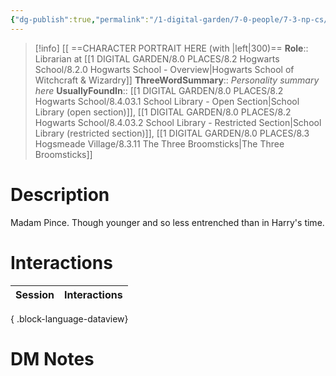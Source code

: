 ```yaml
---
{"dg-publish":true,"permalink":"/1-digital-garden/7-0-people/7-3-np-cs/irma-pince/","tags":["#person","hogwarts","hogwarts-faculty","support-staff"]}
---
```


>[!info] 
>[[ ==CHARACTER PORTRAIT HERE (with |left|300)==
>**Role**:: Librarian at [[1 DIGITAL GARDEN/8.0 PLACES/8.2 Hogwarts School/8.2.0 Hogwarts School - Overview\|Hogwarts School of Witchcraft & Wizardry]]
>**ThreeWordSummary**:: *Personality summary here*
>**UsuallyFoundIn**:: [[1 DIGITAL GARDEN/8.0 PLACES/8.2 Hogwarts School/8.4.03.1 School Library - Open Section\|School Library (open section)]], [[1 DIGITAL GARDEN/8.0 PLACES/8.2 Hogwarts School/8.4.03.2 School Library - Restricted Section\|School Library (restricted section)]], [[1 DIGITAL GARDEN/8.0 PLACES/8.3 Hogsmeade Village/8.3.11 The Three Broomsticks\|The Three Broomsticks]]

# Description
 Madam Pince. Though younger and so less entrenched than in Harry's time.

# Interactions

| Session | Interactions |
| ------- | ------------ |

{ .block-language-dataview}


# DM Notes
